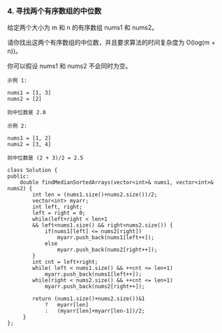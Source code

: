 ### 4. 寻找两个有序数组的中位数
给定两个大小为 m 和 n 的有序数组 nums1 和 nums2。

请你找出这两个有序数组的中位数，并且要求算法的时间复杂度为 O(log(m + n))。

你可以假设 nums1 和 nums2 不会同时为空。
```
示例 1:

nums1 = [1, 3]
nums2 = [2]

则中位数是 2.0

示例 2:

nums1 = [1, 2]
nums2 = [3, 4]

则中位数是 (2 + 3)/2 = 2.5

```
```
class Solution {
public:
	double findMedianSortedArrays(vector<int>& nums1, vector<int>& nums2) {
		int len = (nums1.size()+nums2.size())/2;		
		vector<int> myarr;
		int left, right;
		left = right = 0;
		while(left+right < len+1 
		&& left<nums1.size() && right<nums2.size()) {
			if(nums1[left] <= nums2[right])
				myarr.push_back(nums1[left++]);
			else
				myarr.push_back(nums2[right++]);
		}
		int cnt = left+right;
		while( left < nums1.size() && ++cnt <= len+1)
			myarr.push_back(nums1[left++]);
		while(right < nums2.size() && ++cnt <= len+1)
			myarr.push_back(nums2[right++]);
		
		return (nums1.size()+nums2.size())&1
			?	myarr[len] 
			:	(myarr[len]+myarr[len-1])/2;
	 }
};
```
